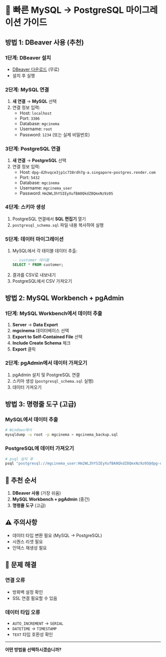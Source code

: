 # 🚀 빠른 MySQL → PostgreSQL 마이그레이션 가이드

## 방법 1: DBeaver 사용 (추천)

### 1단계: DBeaver 설치
- [DBeaver 다운로드](https://dbeaver.io/download/) (무료)
- 설치 후 실행

### 2단계: MySQL 연결
1. **새 연결** → **MySQL** 선택
2. 연결 정보 입력:
   - Host: `localhost`
   - Port: `3306`
   - Database: `mgcinema`
   - Username: `root`
   - Password: `1234` (또는 실제 비밀번호)

### 3단계: PostgreSQL 연결
1. **새 연결** → **PostgreSQL** 선택
2. 연결 정보 입력:
   - Host: `dpg-d2hvqce3jp1c738rdh7g-a.singapore-postgres.render.com`
   - Port: `5432`
   - Database: `mgcinema`
   - Username: `mgcinema_user`
   - Password: `Hm2WL3hYSIEyXufBA0QkdZ8QmxNz9z0S`

### 4단계: 스키마 생성
1. PostgreSQL 연결에서 **SQL 편집기** 열기
2. `postgresql_schema.sql` 파일 내용 복사하여 실행

### 5단계: 데이터 마이그레이션
1. MySQL에서 각 테이블 데이터 추출:
   ```sql
   -- customer 테이블
   SELECT * FROM customer;
   ```
2. 결과를 CSV로 내보내기
3. PostgreSQL에서 CSV 가져오기

## 방법 2: MySQL Workbench + pgAdmin

### 1단계: MySQL Workbench에서 데이터 추출
1. **Server** → **Data Export**
2. **mgcinema** 데이터베이스 선택
3. **Export to Self-Contained File** 선택
4. **Include Create Schema** 체크
5. **Export** 클릭

### 2단계: pgAdmin에서 데이터 가져오기
1. pgAdmin 설치 및 PostgreSQL 연결
2. 스키마 생성 (`postgresql_schema.sql` 실행)
3. 데이터 가져오기

## 방법 3: 명령줄 도구 (고급)

### MySQL에서 데이터 추출
```bash
# Windows에서
mysqldump -u root -p mgcinema > mgcinema_backup.sql
```

### PostgreSQL에 데이터 가져오기
```bash
# psql 설치 후
psql "postgresql://mgcinema_user:Hm2WL3hYSIEyXufBA0QkdZ8QmxNz9z0S@dpg-d2hvqce3jp1c738rdh7g-a.singapore-postgres.render.com/mgcinema" -f postgresql_schema.sql
```

## 🎯 추천 순서

1. **DBeaver 사용** (가장 쉬움)
2. **MySQL Workbench + pgAdmin** (중간)
3. **명령줄 도구** (고급)

## ⚠️ 주의사항

- 데이터 타입 변환 필요 (MySQL → PostgreSQL)
- 시퀀스 리셋 필요
- 인덱스 재생성 필요

## 🔧 문제 해결

### 연결 오류
- 방화벽 설정 확인
- SSL 연결 필요할 수 있음

### 데이터 타입 오류
- `AUTO_INCREMENT` → `SERIAL`
- `DATETIME` → `TIMESTAMP`
- `TEXT` 타입 호환성 확인

---

**어떤 방법을 선택하시겠습니까?**
